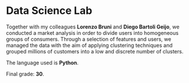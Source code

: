 # Data Science Lab

Together with my colleagues **Lorenzo Bruni** and **Diego Bartoli Geijo**, we conducted a market analysis in order to divide users into homogeneous groups of consumers. Through a selection of features and users, we managed the data with the aim of applying clustering techniques and grouped millions of customers into a low and discrete number of clusters.

The language used is **Python**.

Final grade: **30**.
